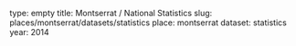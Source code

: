 type: empty
title: Montserrat / National Statistics
slug: places/montserrat/datasets/statistics
place: montserrat
dataset: statistics
year: 2014
